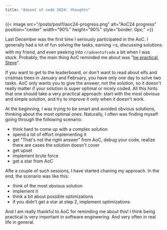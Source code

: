 ```yaml
---
title: "Advent of code 2024: thoughts"
---
```


{{< image src="/posts/post1/aoc24-progress.png" alt="AoC24 progress" position="center" width="90%" height="90%" style="border: 0px;" >}}

Last December was the first time I seriously participated in the AoC. I generally had a lot of fun solving the tasks, earning ⭐s, discussing solutions with my friend, and even peeking into `r/adventofcode` a bit when I was stuck. Probably, the main thing AoC reminded me about was "[be practical, Steve](https://www.youtube.com/watch?v=tSm6RjyNtEQ)".

If you want to get to the leaderboard, or don't want to read about elfs and cristmas trees in January and February, you have only one day to solve two tasks. AoC only wants you to give the answer, not the solution, so it doesn't really matter if your solution is super optimal or nicely coded. All this hints that one should take a very practical approach: start with the most obvious and simple solution, and try to improve it only when it doesn't work.

At the beginning, I was trying to be smart and avoided obvious solutions, thinking about the most optimal ones. Naturally, I often was finding myself going through the following scenario:
- think hard to come up with a complex solution
- spend a lot of effort implementing it
- get "That's not the right answer" from AoC, debug your code, realize there are cases the solution doesn't cover
- get upset
- implement brute force
- get a star from AoC

Afte a couple of such sessions, I have started chaning my approach. In the end, the scenario was like this:
- think of the most obvious solution
- implement it
- think a bit about possible optimizations
- if you didn't get a star at step 2, implement optimizations

And I am really thankful to AoC for reminding me about this! I think being practical is very important in software engineering. And very often in real life in general.
